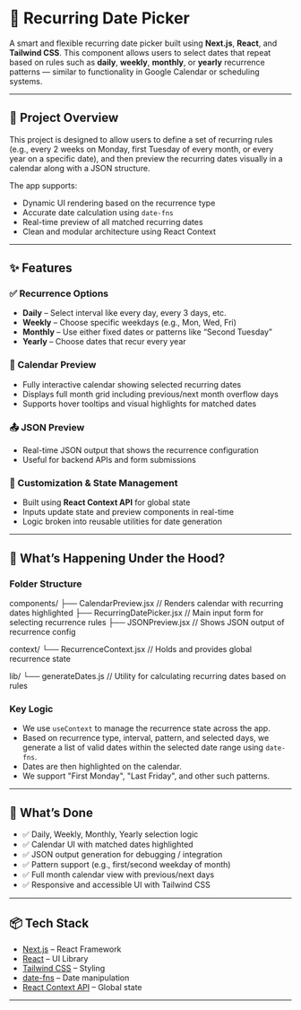 # 📅 Recurring Date Picker

A smart and flexible recurring date picker built using **Next.js**, **React**, and **Tailwind CSS**. This component allows users to select dates that repeat based on rules such as **daily**, **weekly**, **monthly**, or **yearly** recurrence patterns — similar to functionality in Google Calendar or scheduling systems.

---

## 🚀 Project Overview

This project is designed to allow users to define a set of recurring rules (e.g., every 2 weeks on Monday, first Tuesday of every month, or every year on a specific date), and then preview the recurring dates visually in a calendar along with a JSON structure.

The app supports:
- Dynamic UI rendering based on the recurrence type
- Accurate date calculation using `date-fns`
- Real-time preview of all matched recurring dates
- Clean and modular architecture using React Context

---

## ✨ Features

### ✅ Recurrence Options
- **Daily** – Select interval like every day, every 3 days, etc.
- **Weekly** – Choose specific weekdays (e.g., Mon, Wed, Fri)
- **Monthly** – Use either fixed dates or patterns like “Second Tuesday”
- **Yearly** – Choose dates that recur every year

### 📆 Calendar Preview
- Fully interactive calendar showing selected recurring dates
- Displays full month grid including previous/next month overflow days
- Supports hover tooltips and visual highlights for matched dates

### 📤 JSON Preview
- Real-time JSON output that shows the recurrence configuration
- Useful for backend APIs and form submissions

### 🔧 Customization & State Management
- Built using **React Context API** for global state
- Inputs update state and preview components in real-time
- Logic broken into reusable utilities for date generation

---

## 🧠 What’s Happening Under the Hood?

### Folder Structure

components/
├── CalendarPreview.jsx        // Renders calendar with recurring dates highlighted
├── RecurringDatePicker.jsx    // Main input form for selecting recurrence rules
├── JSONPreview.jsx            // Shows JSON output of recurrence config

context/
└── RecurrenceContext.jsx      // Holds and provides global recurrence state

lib/
└── generateDates.js           // Utility for calculating recurring dates based on rules



### Key Logic
- We use `useContext` to manage the recurrence state across the app.
- Based on recurrence type, interval, pattern, and selected days, we generate a list of valid dates within the selected date range using `date-fns`.
- Dates are then highlighted on the calendar.
- We support "First Monday", "Last Friday", and other such patterns.

---

## 🧪 What’s Done

- ✅ Daily, Weekly, Monthly, Yearly selection logic
- ✅ Calendar UI with matched dates highlighted
- ✅ JSON output generation for debugging / integration
- ✅ Pattern support (e.g., first/second weekday of month)
- ✅ Full month calendar view with previous/next days
- ✅ Responsive and accessible UI with Tailwind CSS

---

## 📦 Tech Stack

- [Next.js](https://nextjs.org/) – React Framework
- [React](https://react.dev/) – UI Library
- [Tailwind CSS](https://tailwindcss.com/) – Styling
- [date-fns](https://date-fns.org/) – Date manipulation
- [React Context API](https://reactjs.org/docs/context.html) – Global state

---
